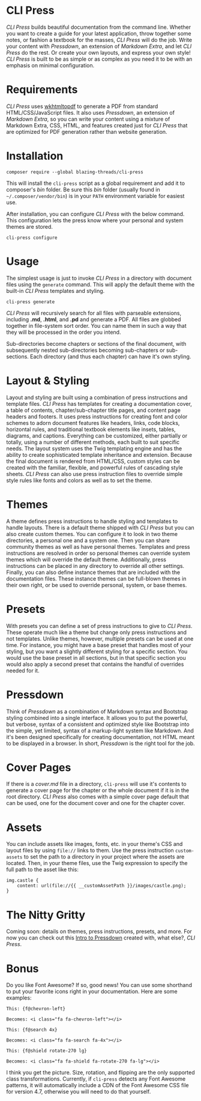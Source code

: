 # CLI Press

*CLI Press* builds beautiful documentation from the command line.  Whether you want to create a guide for your latest application, throw together some notes, or fashion a textbook for the masses, *CLI Press* will do the job.  Write your content with *Pressdown*, an extension of *Markdown Extra*, and let *CLI Press* do the rest.  Or create your own layouts, and express your own style!  *CLI Press* is built to be as simple or as complex as you need it to be with an emphasis on minimal configuration.
 
# Requirements

*CLI Press* uses [wkhtmltopdf](http://wkhtmltopdf.org) to generate a PDF from standard HTML/CSS/JavaScript files.  It also uses *Pressdown*, an extension of *Markdown Extra*, so you can write your content using a mixture of Markdown Extra, CSS, HTML, and features created just for *CLI Press* that are optimized for PDF generation rather than website generation.  

# Installation

```
composer require --global blazing-threads/cli-press
```

This will install the `cli-press` script as a global requirement and add it to composer's *bin* folder.  Be sure this *bin* folder (usually found in `~/.composer/vendor/bin`) is in your `PATH` environment variable for easiest use.

After installation, you can configure *CLI Press* with the below command.  This configuration lets the press know where your personal and system themes are stored.

```
cli-press configure
```

# Usage

The simplest usage is just to invoke *CLI Press* in a directory with document files using the `generate` command.  This will apply the default theme with the built-in *CLI Press* templates and styling.

```
cli-press generate
```

*CLI Press* will recursively search for all files with parseable extensions, including **.md**, **.html**, and **.pd** and generate a PDF.  All files are globbed together in file-system sort order.  You can name them in such a way that they will be processed in the order you intend.
 
Sub-directories become chapters or sections of the final document, with subsequently nested sub-directories becoming sub-chapters or sub-sections.  Each directory (and thus each chapter) can have it's own styling.
  
# Layout & Styling

Layout and styling are built using a combination of press instructions and template files.  *CLI Press* has templates for creating a documentation cover, a table of contents, chapter/sub-chapter title pages, and content page headers and footers.  It uses press instructions for creating font and color schemes to adorn document features like headers, links, code blocks, horizontal rules, and traditional textbook elements like insets, tables, diagrams, and captions.  Everything can be customized, either partially or totally, using a number of different methods, each built to suit specific needs.  The layout system uses the Twig templating engine and has the ability to create sophisticated template inheritance and extension.  Because the final document is rendered from HTML/CSS, custom styles can be created with the familiar, flexible, and powerful rules of cascading style sheets.  *CLI Press* can also use press instruction files to override simple style rules like fonts and colors as well as to set the theme.

# Themes

A theme defines press instructions to handle styling and templates to handle layouts.  There is a default theme shipped with *CLI Press* but you can also create custom themes.  You can configure it to look in two theme directories, a personal one and a system one.  Then you can share community themes as well as have personal themes.  Templates and press instructions are resolved in order so personal themes can override system themes which will override the default theme.  Additionally, press instructions can be placed in any directory to override all other settings.  Finally, you can also define instance themes that are included with the documentation files.  These instance themes can be full-blown themes in their own right, or be used to override personal, system, or base themes.

# Presets

With presets you can define a set of press instructions to give to *CLI Press*.  These operate much like a theme but change only press instructions and not templates.  Unlike themes, however, multiple presets can be used at one time.  For instance, you might have a base preset that handles most of your styling, but you want a slightly different styling for a specific section.  You would use the base preset in all sections, but in that specific section you would also apply a second preset that contains the handful of overrides needed for it. 
 
# Pressdown
 
Think of *Pressdown* as a combination of Markdown syntax and Bootstrap styling combined into a single interface.  It allows you to put the powerful, but verbose, syntax of a consistent and optimized style like Bootstrap into the simple, yet limited, syntax of a markup-light system like Markdown.  And it's been designed specifically for creating documentation, not HTML meant to be displayed in a browser.  In short, *Pressdown* is the right tool for the job.

# Cover Pages

If there is a *cover.md* file in a directory, `cli-press` will use it's contents to generate a cover page for the chapter or the whole document if it is in the root directory.  *CLI Press* also comes with a simple cover page default that can be used, one for the document cover and one for the chapter cover.

# Assets

You can include assets like images, fonts, etc. in your theme's CSS and layout files by using `file://` links to them.  Use the press instruction `custom-assets` to set the path to a directory in your project where the assets are located.  Then, in your theme files, use the Twig expression to specify the full path to the asset like this:

```
img.castle {
    content: url(file://{{ __customAssetPath }}/images/castle.png);
}
```

# The Nitty Gritty

Coming soon: details on themes, press instructions, presets, and more.  For now you can check out this [Intro to Pressdown](./intro-to-pressdown.pdf) created with, what else?, *CLI Press*.

# Bonus

Do you like Font Awesome?  If so, good news!  You can use some shorthand to put your favorite icons right in your documentation.  Here are some examples:

```
This: {f@chevron-left}

Becomes: <i class="fa fa-chevron-left"></i>

This: {f@search 4x}

Becomes: <i class="fa fa-search fa-4x"></i>

This: {f@shield rotate-270 lg}

Becomes: <i class="fa fa-shield fa-rotate-270 fa-lg"></i>
```

I think you get the picture.  Size, rotation, and flipping are the only supported class transformations.  Currently, if `cli-press` detects any Font Awesome patterns, it will automatically include a CDN of the Font Awesome CSS file for version 4.7, otherwise you will need to do that yourself.